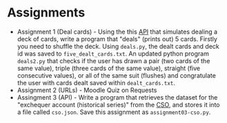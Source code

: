 # Assignments

- Assignment 1 (Deal cards) - Using the this [API](https://deckofcardsapi.com/) that simulates dealing a deck of cards, write a program that "deals" (prints out) 5 cards. Firstly you need to shuffle the deck. Using `deals.py`, the dealt cards and deck id was saved to `five_dealt_cards.txt`. An updated python program `deals2.py` that checks if the user has drawn a pair (two cards of the same value), triple (three cards of the same value), straight (five consecutive values), or all of the same suit (flushes) and congratulate the user with cards dealt saved within `dealt_cards.txt`.
- Assignment 2 (URLs) - Moodle Quiz on Requests
- Assingment 3 (API) - Write a program that retrieves the dataset for the "exchequer account (historical series)" from the [CSO]((https://data.gov.ie/dataset/fiq02-exchequer-account-historical-series)), and stores it into a file called `cso.json`. Save this assignment as `assignment03-cso.py`.